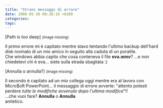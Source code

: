 ```yaml
---
title: "Strani messaggi di errore"
date: 2006-05-30 00:38:19 +0100
categories:
tags:
---
```


[Path is too deep] <small>(image missing)</small>

Il primo errore mi è capitato mentre stavo tentando l'ultimo backup dell'hard disk rovinato di un mio amico in seguito alla caduta di un poratile.  
Che windows abbia capito che cosa conteneva il file **eva.wmv**? ...e non chiedetevi chi è eva... siete sulla strada sbagliata :)

[Annulla o annulla?] <small>(image missing)</small> 

Il secondo è capitato ad un mio collega oggi mentre era al lavoro con Micro$oft PowerPoint... il messaggio di errore avverte: "attento potesti perdere _tutte le modifiche avvenute dopo l'ultima modifica_"!!  
...che vuoi fare? **Annulla** o **Annulla**  
amletico.
